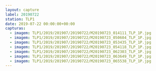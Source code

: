 ```yaml
---
layout: capture
label: 20190722
station: TLP1
date: 2019-07-22 00:00:00+00:00
capturas:
  - imagem: TLP1/2019/201907/20190722/M20190723_014111_TLP_1P.jpg
  - imagem: TLP1/2019/201907/20190722/M20190723_050604_TLP_1P.jpg
  - imagem: TLP1/2019/201907/20190722/M20190723_053435_TLP_1P.jpg
  - imagem: TLP1/2019/201907/20190722/M20190723_054118_TLP_1P.jpg
  - imagem: TLP1/2019/201907/20190722/M20190723_062303_TLP_1P.jpg
  - imagem: TLP1/2019/201907/20190722/M20190723_063649_TLP_1P.jpg
  - imagem: TLP1/2019/201907/20190722/M20190723_065538_TLP_1P.jpg
---
```

